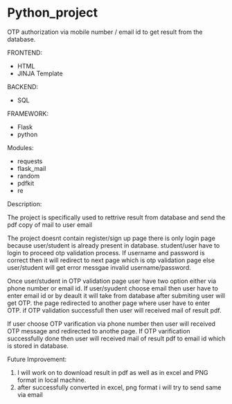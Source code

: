 # Python_project

OTP authorization via mobile number / email id to get result from the database.

FRONTEND:
  * HTML
  * JINJA Template
 
BACKEND:
   * SQL

FRAMEWORK:
  * Flask
  * python 
 
Modules:
  * requests
  * flask_mail
  * random
  * pdfkit
  * re

Description:

The project is specifically used to rettrive result from database and send the pdf copy of mail to user email

The project doesnt contain register/sign up page there is only login page because user/student is already present in database.
student/user have to login to proceed otp validation process. If username and password is correct then it will redirect to next
page which is otp validation page else user/student will get error messgae invalid username/password.

Once user/student in OTP validation page user have two option either via phone number or email id. If user/syudent choose
email then user have to enter email id or by deault it will take from database after submiting user will get OTP.
the page redirected to another page where user have to enter OTP. if OTP validation successfull then user will received mail of 
result pdf.

If user choose OTP varification via phone number then user will received OTP message and redirected to anothe page.
If OTP varification successfully done then user will received mail of result pdf to email id which is stored in database.


Future Improvement:
1) I will work on to download result in pdf as well as in excel and PNG format in local machine.
2) after successfully converted in excel, png format i will try to send same via email



